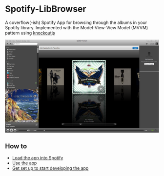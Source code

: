 Spotify-LibBrowser
==================

A coverflow(-ish) Spotify App for browsing through the albums in your Spotify library.  Implemented with the Model-View-View Model (MVVM) pattern using [knockoutjs](http://knockoutjs.com/)

![Spotify LibBrowser screenshot](https://github.com/ianreah/Spotify-LibBrowser/raw/master/screenshot.png)

## How to
* [Load the app into Spotify](https://github.com/ianreah/Spotify-LibBrowser/wiki/Loading-the-app-into-Spotify)
* [Use the app](https://github.com/ianreah/Spotify-LibBrowser/wiki/Use)
* [Get set up to start developing the app](https://github.com/ianreah/Spotify-LibBrowser/wiki/Setting-up-to-develop-the-app)
